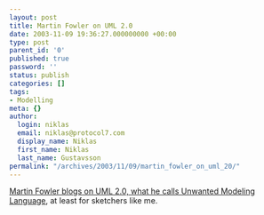 ```yaml
---
layout: post
title: Martin Fowler on UML 2.0
date: 2003-11-09 19:36:27.000000000 +00:00
type: post
parent_id: '0'
published: true
password: ''
status: publish
categories: []
tags:
- Modelling
meta: {}
author:
  login: niklas
  email: niklas@protocol7.com
  display_name: Niklas
  first_name: Niklas
  last_name: Gustavsson
permalink: "/archives/2003/11/09/martin_fowler_on_uml_20/"
---
```

[Martin Fowler blogs on UML 2.0, what he calls Unwanted Modeling Language](http://martinfowler.com/bliki/UnwantedModelingLanguage.html "UnwantedModelingLanguage"), at least for sketchers like me.

